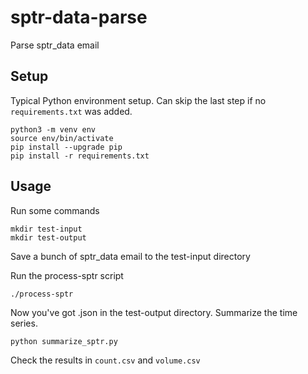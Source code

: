# sptr-data-parse
Parse sptr_data email

## Setup
Typical Python environment setup. Can skip the last step if no `requirements.txt` was added.

    python3 -m venv env
    source env/bin/activate
    pip install --upgrade pip
    pip install -r requirements.txt

## Usage
Run some commands

    mkdir test-input
    mkdir test-output

Save a bunch of sptr_data email to the test-input directory

Run the process-sptr script

    ./process-sptr

Now you've got .json in the test-output directory. Summarize the time series.

    python summarize_sptr.py

Check the results in `count.csv` and `volume.csv`
